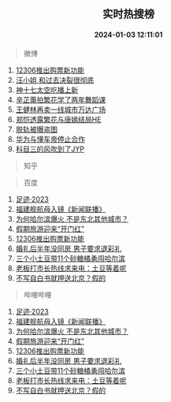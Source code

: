 <div align="center"><h2>实时热搜榜</h2><h4>2024-01-03 12:11:01</h4></div>

> 微博  

1. [12306推出购票新功能](https://s.weibo.com/weibo?q=%2312306%E6%8E%A8%E5%87%BA%E8%B4%AD%E7%A5%A8%E6%96%B0%E5%8A%9F%E8%83%BD%23&t=31&band_rank=1&Refer=top)<br />
2. [汪小姐 和过去决裂很彻底](https://s.weibo.com/weibo?q=%E6%B1%AA%E5%B0%8F%E5%A7%90%20%E5%92%8C%E8%BF%87%E5%8E%BB%E5%86%B3%E8%A3%82%E5%BE%88%E5%BD%BB%E5%BA%95&t=31&band_rank=2&Refer=top)<br />
3. [神十七太空吃播上新](https://s.weibo.com/weibo?q=%23%E7%A5%9E%E5%8D%81%E4%B8%83%E5%A4%AA%E7%A9%BA%E5%90%83%E6%92%AD%E4%B8%8A%E6%96%B0%23&t=31&band_rank=3&Refer=top)<br />
4. [辛芷蕾拍繁花学了两年舞蹈课](https://s.weibo.com/weibo?q=%23%E8%BE%9B%E8%8A%B7%E8%95%BE%E6%8B%8D%E7%B9%81%E8%8A%B1%E5%AD%A6%E4%BA%86%E4%B8%A4%E5%B9%B4%E8%88%9E%E8%B9%88%E8%AF%BE%23&t=31&band_rank=4&Refer=top)<br />
5. [王健林再卖一线城市万达广场](https://s.weibo.com/weibo?q=%23%E7%8E%8B%E5%81%A5%E6%9E%97%E5%86%8D%E5%8D%96%E4%B8%80%E7%BA%BF%E5%9F%8E%E5%B8%82%E4%B8%87%E8%BE%BE%E5%B9%BF%E5%9C%BA%23&t=31&band_rank=5&Refer=top)<br />
6. [郑恺透露繁花与唐嫣结局HE](https://s.weibo.com/weibo?q=%23%E9%83%91%E6%81%BA%E9%80%8F%E9%9C%B2%E7%B9%81%E8%8A%B1%E4%B8%8E%E5%94%90%E5%AB%A3%E7%BB%93%E5%B1%80HE%23&t=31&band_rank=6&Refer=top)<br />
7. [脱轨被曝盗图](https://s.weibo.com/weibo?q=%23%E8%84%B1%E8%BD%A8%E8%A2%AB%E6%9B%9D%E7%9B%97%E5%9B%BE%23&t=31&band_rank=7&Refer=top)<br />
8. [华为与懂车帝停止合作](https://s.weibo.com/weibo?q=%23%E5%8D%8E%E4%B8%BA%E4%B8%8E%E6%87%82%E8%BD%A6%E5%B8%9D%E5%81%9C%E6%AD%A2%E5%90%88%E4%BD%9C%23&t=31&band_rank=8&Refer=top)<br />
9. [科目三的风吹到了JYP](https://s.weibo.com/weibo?q=%E7%A7%91%E7%9B%AE%E4%B8%89%E7%9A%84%E9%A3%8E%E5%90%B9%E5%88%B0%E4%BA%86JYP&t=31&band_rank=9&Refer=top)<br />

> 知乎  


> 百度  

1. [足迹·2023](https://www.baidu.com/s?wd=%E8%B6%B3%E8%BF%B9%C2%B72023&sa=fyb_news&rsv_dl=fyb_news)<br />
2. [福建舰航母入镜《新闻联播》](https://www.baidu.com/s?wd=%E7%A6%8F%E5%BB%BA%E8%88%B0%E8%88%AA%E6%AF%8D%E5%85%A5%E9%95%9C%E3%80%8A%E6%96%B0%E9%97%BB%E8%81%94%E6%92%AD%E3%80%8B&sa=fyb_news&rsv_dl=fyb_news)<br />
3. [为何哈尔滨爆火 不是东北其他城市？](https://www.baidu.com/s?wd=%E4%B8%BA%E4%BD%95%E5%93%88%E5%B0%94%E6%BB%A8%E7%88%86%E7%81%AB+%E4%B8%8D%E6%98%AF%E4%B8%9C%E5%8C%97%E5%85%B6%E4%BB%96%E5%9F%8E%E5%B8%82%EF%BC%9F&sa=fyb_news&rsv_dl=fyb_news)<br />
4. [假期旅游迎来“开门红”](https://www.baidu.com/s?wd=%E5%81%87%E6%9C%9F%E6%97%85%E6%B8%B8%E8%BF%8E%E6%9D%A5%E2%80%9C%E5%BC%80%E9%97%A8%E7%BA%A2%E2%80%9D&sa=fyb_news&rsv_dl=fyb_news)<br />
5. [12306推出购票新功能](https://www.baidu.com/s?wd=12306%E6%8E%A8%E5%87%BA%E8%B4%AD%E7%A5%A8%E6%96%B0%E5%8A%9F%E8%83%BD&sa=fyb_news&rsv_dl=fyb_news)<br />
6. [婚礼后半年没同房 男子要求退彩礼](https://www.baidu.com/s?wd=%E5%A9%9A%E7%A4%BC%E5%90%8E%E5%8D%8A%E5%B9%B4%E6%B2%A1%E5%90%8C%E6%88%BF+%E7%94%B7%E5%AD%90%E8%A6%81%E6%B1%82%E9%80%80%E5%BD%A9%E7%A4%BC&sa=fyb_news&rsv_dl=fyb_news)<br />
7. [三个小土豆带11个砂糖橘勇闯哈尔滨](https://www.baidu.com/s?wd=%E4%B8%89%E4%B8%AA%E5%B0%8F%E5%9C%9F%E8%B1%86%E5%B8%A611%E4%B8%AA%E7%A0%82%E7%B3%96%E6%A9%98%E5%8B%87%E9%97%AF%E5%93%88%E5%B0%94%E6%BB%A8&sa=fyb_news&rsv_dl=fyb_news)<br />
8. [老板打市长热线求来电：土豆等着呢](https://www.baidu.com/s?wd=%E8%80%81%E6%9D%BF%E6%89%93%E5%B8%82%E9%95%BF%E7%83%AD%E7%BA%BF%E6%B1%82%E6%9D%A5%E7%94%B5%EF%BC%9A%E5%9C%9F%E8%B1%86%E7%AD%89%E7%9D%80%E5%91%A2&sa=fyb_news&rsv_dl=fyb_news)<br />
9. [不写自白书就押送北京？假的](https://www.baidu.com/s?wd=%E4%B8%8D%E5%86%99%E8%87%AA%E7%99%BD%E4%B9%A6%E5%B0%B1%E6%8A%BC%E9%80%81%E5%8C%97%E4%BA%AC%EF%BC%9F%E5%81%87%E7%9A%84&sa=fyb_news&rsv_dl=fyb_news)<br />

> 哔哩哔哩  

1. [足迹·2023](https://www.baidu.com/s?wd=%E8%B6%B3%E8%BF%B9%C2%B72023&sa=fyb_news&rsv_dl=fyb_news)<br />
2. [福建舰航母入镜《新闻联播》](https://www.baidu.com/s?wd=%E7%A6%8F%E5%BB%BA%E8%88%B0%E8%88%AA%E6%AF%8D%E5%85%A5%E9%95%9C%E3%80%8A%E6%96%B0%E9%97%BB%E8%81%94%E6%92%AD%E3%80%8B&sa=fyb_news&rsv_dl=fyb_news)<br />
3. [为何哈尔滨爆火 不是东北其他城市？](https://www.baidu.com/s?wd=%E4%B8%BA%E4%BD%95%E5%93%88%E5%B0%94%E6%BB%A8%E7%88%86%E7%81%AB+%E4%B8%8D%E6%98%AF%E4%B8%9C%E5%8C%97%E5%85%B6%E4%BB%96%E5%9F%8E%E5%B8%82%EF%BC%9F&sa=fyb_news&rsv_dl=fyb_news)<br />
4. [假期旅游迎来“开门红”](https://www.baidu.com/s?wd=%E5%81%87%E6%9C%9F%E6%97%85%E6%B8%B8%E8%BF%8E%E6%9D%A5%E2%80%9C%E5%BC%80%E9%97%A8%E7%BA%A2%E2%80%9D&sa=fyb_news&rsv_dl=fyb_news)<br />
5. [12306推出购票新功能](https://www.baidu.com/s?wd=12306%E6%8E%A8%E5%87%BA%E8%B4%AD%E7%A5%A8%E6%96%B0%E5%8A%9F%E8%83%BD&sa=fyb_news&rsv_dl=fyb_news)<br />
6. [婚礼后半年没同房 男子要求退彩礼](https://www.baidu.com/s?wd=%E5%A9%9A%E7%A4%BC%E5%90%8E%E5%8D%8A%E5%B9%B4%E6%B2%A1%E5%90%8C%E6%88%BF+%E7%94%B7%E5%AD%90%E8%A6%81%E6%B1%82%E9%80%80%E5%BD%A9%E7%A4%BC&sa=fyb_news&rsv_dl=fyb_news)<br />
7. [三个小土豆带11个砂糖橘勇闯哈尔滨](https://www.baidu.com/s?wd=%E4%B8%89%E4%B8%AA%E5%B0%8F%E5%9C%9F%E8%B1%86%E5%B8%A611%E4%B8%AA%E7%A0%82%E7%B3%96%E6%A9%98%E5%8B%87%E9%97%AF%E5%93%88%E5%B0%94%E6%BB%A8&sa=fyb_news&rsv_dl=fyb_news)<br />
8. [老板打市长热线求来电：土豆等着呢](https://www.baidu.com/s?wd=%E8%80%81%E6%9D%BF%E6%89%93%E5%B8%82%E9%95%BF%E7%83%AD%E7%BA%BF%E6%B1%82%E6%9D%A5%E7%94%B5%EF%BC%9A%E5%9C%9F%E8%B1%86%E7%AD%89%E7%9D%80%E5%91%A2&sa=fyb_news&rsv_dl=fyb_news)<br />
9. [不写自白书就押送北京？假的](https://www.baidu.com/s?wd=%E4%B8%8D%E5%86%99%E8%87%AA%E7%99%BD%E4%B9%A6%E5%B0%B1%E6%8A%BC%E9%80%81%E5%8C%97%E4%BA%AC%EF%BC%9F%E5%81%87%E7%9A%84&sa=fyb_news&rsv_dl=fyb_news)<br />

